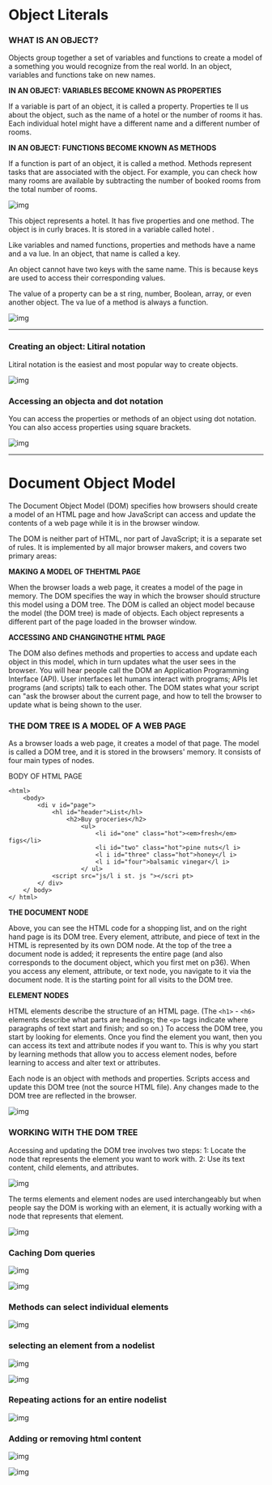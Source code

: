 # Object Literals

### WHAT IS AN OBJECT?

Objects group together a set of variables and functions to create a model of a something you would recognize from the real world. In an object, variables and functions take on new names.


**IN AN OBJECT: VARIABLES BECOME KNOWN AS PROPERTIES**

If a variable is part of an object, it is called a property. Properties te ll us about the object, 
such as the name of a hotel or the number of rooms it has. Each individual hotel might have a different name
and a different number of rooms.

**IN AN OBJECT: FUNCTIONS BECOME KNOWN AS METHODS**

If a function is part of an object, it is called a method. Methods represent tasks that are associated with
the object. For example, you can check how many rooms are available by subtracting the number of
booked rooms from the total number of rooms.


![img](images/obj.png)

This object represents a hotel. It has five properties and one method.
The object is in curly braces. It is stored in a variable called hotel .

Like variables and named functions, properties and methods have a name and a va lue. In an object,
that name is called a key.

An object cannot have two keys with the same name. This is because keys are used to access
their corresponding values.

The value of a property can be a st ring, number, Boolean, array, or even another object. The va lue of a
method is always a function.

![img](images/kv.png)


---

### Creating an object: Litiral notation

Litiral notation is the easiest and most popular way to create objects.

![img](images/crobj.png)


### Accessing an objecta and dot notation

You can access the properties or methods of an object using dot notation.
You can also access properties using square brackets.


![img](images/accobj.png)

---

# Document Object Model

The Document Object Model (DOM) specifies how browsers should create a model of an HTML page and how JavaScript can access and update the contents of a web page while it is in the browser window.

The DOM is neither part of HTML, nor part of JavaScript; it is a separate set of rules.
It is implemented by all major browser makers, and covers two primary areas:

**MAKING A MODEL OF THEHTML PAGE**

When the browser loads a web page, it creates a model of the page in memory. The DOM specifies the way in which the browser should structure this model using a DOM tree.
The DOM is called an object model because the model (the DOM tree) is made of objects.
Each object represents a different part of the page loaded in the browser window.

**ACCESSING AND CHANGINGTHE HTML PAGE**

The DOM also defines methods and properties to access and update each object in this model, which in turn updates what the user sees in the browser. You will hear people call the DOM an Application Programming Interface (API). User interfaces let humans interact with programs; APls let programs (and scripts)
talk to each other. The DOM states what your script can "ask the browser about the current page, and how to tell the browser to update what is being shown to the user.


### THE DOM TREE IS A MODEL OF A WEB PAGE

As a browser loads a web page, it creates a model of that page. The model is called a DOM tree, and it is stored in the browsers' memory. It consists of four main types of nodes.

BODY OF HTML PAGE

```
<html>
    <body>
        <di v id="page">
            <hl id="header">List</hl>
                <h2>Buy groceries</h2>
                    <ul>
                        <li id="one" class="hot"><em>fresh</em> figs</li>
                        <li id="two" class="hot">pine nuts</l i>
                        <l i id="three" class="hot">honey</l i>
                        <l i id="four">balsamic vinegar</l i>
                    </ ul>
            <script src="js/l i st. js "></scri pt>
        </ div>
    </ body>
</ html>
```

**THE DOCUMENT NODE**

Above, you can see the HTML code for a shopping list, and on the right hand page is its DOM tree. Every element, attribute, and piece of text in the HTML is represented by its own DOM node. At the top of the tree a document node is added; it represents the entire page (and also corresponds to the document object, which you first met on p36). When you access any element, attribute, or text node, you navigate to it via the document node. It is the starting point for all visits to the DOM tree.

**ELEMENT NODES**

HTML elements describe the structure of an HTML page. (The `<h1>` - `<h6>` elements describe what parts are headings; the `<p>` tags indicate where paragraphs of text start and finish; and so on.) To access the DOM tree, you start by looking for elements. Once you find the element you want, then you can access its text and attribute nodes if you want to. This is why you start by learning methods that allow you to access element nodes, before learning to access and alter text or attributes.


Each node is an object with methods and properties. Scripts access and update this DOM tree (not the source HTML file). Any changes made to the DOM tree are reflected in the browser.


![img](images/domtree.png)



### WORKING WITH THE DOM TREE

Accessing and updating the DOM tree involves two steps:
1: Locate the node that represents the element you want to work with.
2: Use its text content, child elements, and attributes.

![img](images/accele.png)


The terms elements and element nodes are used interchangeably but when people say the DOM is working with an element, it is actually working with a node that represents that element.

![img](images/accele2.png)


### Caching Dom queries

![img](images/qu1.png)

![img](images/qu2.png)


### Methods can select individual elements

![img](images/msel.png)


### selecting an element from a nodelist

![img](images/nsel.png)

![img](images/nsel2.png)

### Repeating actions for  an entire nodelist


![img](images/r1.png)


### Adding or removing html content

![img](images/ad1.png)

![img](images/ad2.png)




